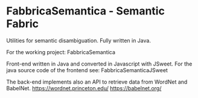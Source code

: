 # FabbricaSemantica - Semantic Fabric

Utilities for semantic disambiguation. Fully written in Java.

For the working project: FabbricaSemantica

Front-end written in Java and converted in Javascript with JSweet. For the java source code of the frontend see: FabbricaSemanticaJSweet

The back-end implements also an API to retrieve data from WordNet and BabelNet. 
https://wordnet.princeton.edu/
https://babelnet.org/
